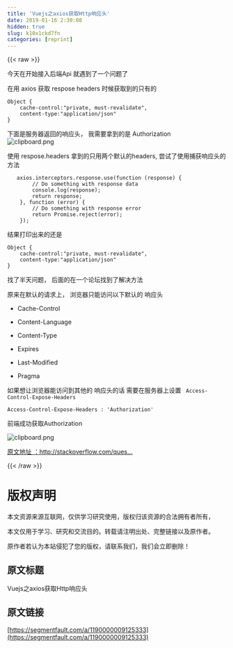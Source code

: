 ```yaml
---
title: 'Vuejs之axios获取Http响应头' 
date: 2019-01-16 2:30:08
hidden: true
slug: k10x1ckd7fn
categories: [reprint]
---
```


{{< raw >}}

                    
<p>今天在开始接入后端Api 就遇到了一个问题了 </p>
<p>在用 axios 获取 respose headers 时候获取到的只有的</p>
<div class="widget-codetool" style="display:none;">
      <div class="widget-codetool--inner">
      <span class="selectCode code-tool" data-toggle="tooltip" data-placement="top" title="" data-original-title="全选"></span>
      <span type="button" class="copyCode code-tool" data-toggle="tooltip" data-placement="top" data-clipboard-text="Object {
    cache-control:&quot;private, must-revalidate&quot;,
    content-type:&quot;application/json&quot;
}" title="" data-original-title="复制"></span>
      <span type="button" class="saveToNote code-tool" data-toggle="tooltip" data-placement="top" title="" data-original-title="放进笔记"></span>
      </div>
      </div><pre class="hljs css"><code><span class="hljs-selector-tag">Object</span> {
    <span class="hljs-attribute">cache-control</span>:<span class="hljs-string">"private, must-revalidate"</span>,
    content-type:<span class="hljs-string">"application/json"</span>
}</code></pre>
<p>下面是服务器返回的响应头， 我需要拿到的是 Authorization <br><span class="img-wrap"><img data-src="/img/bVMr25?w=721&amp;h=380" src="https://static.alili.tech/img/bVMr25?w=721&amp;h=380" alt="clipboard.png" title="clipboard.png" style="cursor: pointer; display: inline;"></span></p>
<p>使用 respose.headers 拿到的只用两个默认的headers,  尝试了使用捕获响应头的方法</p>
<div class="widget-codetool" style="display:none;">
      <div class="widget-codetool--inner">
      <span class="selectCode code-tool" data-toggle="tooltip" data-placement="top" title="" data-original-title="全选"></span>
      <span type="button" class="copyCode code-tool" data-toggle="tooltip" data-placement="top" data-clipboard-text="   axios.interceptors.response.use(function (response) {
        // Do something with response data
        console.log(response);
        return response;
    }, function (error) {
        // Do something with response error
        return Promise.reject(error);
    });
" title="" data-original-title="复制"></span>
      <span type="button" class="saveToNote code-tool" data-toggle="tooltip" data-placement="top" title="" data-original-title="放进笔记"></span>
      </div>
      </div><pre class="hljs javascript"><code>   axios.interceptors.response.use(<span class="hljs-function"><span class="hljs-keyword">function</span> (<span class="hljs-params">response</span>) </span>{
        <span class="hljs-comment">// Do something with response data</span>
        <span class="hljs-built_in">console</span>.log(response);
        <span class="hljs-keyword">return</span> response;
    }, <span class="hljs-function"><span class="hljs-keyword">function</span> (<span class="hljs-params">error</span>) </span>{
        <span class="hljs-comment">// Do something with response error</span>
        <span class="hljs-keyword">return</span> <span class="hljs-built_in">Promise</span>.reject(error);
    });
</code></pre>
<p>结果打印出来的还是</p>
<div class="widget-codetool" style="display:none;">
      <div class="widget-codetool--inner">
      <span class="selectCode code-tool" data-toggle="tooltip" data-placement="top" title="" data-original-title="全选"></span>
      <span type="button" class="copyCode code-tool" data-toggle="tooltip" data-placement="top" data-clipboard-text="Object {
    cache-control:&quot;private, must-revalidate&quot;,
    content-type:&quot;application/json&quot;
}" title="" data-original-title="复制"></span>
      <span type="button" class="saveToNote code-tool" data-toggle="tooltip" data-placement="top" title="" data-original-title="放进笔记"></span>
      </div>
      </div><pre class="hljs css"><code><span class="hljs-selector-tag">Object</span> {
    <span class="hljs-attribute">cache-control</span>:<span class="hljs-string">"private, must-revalidate"</span>,
    content-type:<span class="hljs-string">"application/json"</span>
}</code></pre>
<p>找了半天问题， 后面的在一个论坛找到了解决方法 </p>
<p>原来在默认的请求上， 浏览器只能访问以下默认的 响应头</p>
<ul>
<li><p>Cache-Control</p></li>
<li><p>Content-Language</p></li>
<li><p>Content-Type</p></li>
<li><p>Expires</p></li>
<li><p>Last-Modified</p></li>
<li><p>Pragma</p></li>
</ul>
<p>如果想让浏览器能访问到其他的 响应头的话 需要在服务器上设置 <code> Access-Control-Expose-Headers </code></p>
<div class="widget-codetool" style="display:none;">
      <div class="widget-codetool--inner">
      <span class="selectCode code-tool" data-toggle="tooltip" data-placement="top" title="" data-original-title="全选"></span>
      <span type="button" class="copyCode code-tool" data-toggle="tooltip" data-placement="top" data-clipboard-text="Access-Control-Expose-Headers : 'Authorization'" title="" data-original-title="复制"></span>
      <span type="button" class="saveToNote code-tool" data-toggle="tooltip" data-placement="top" title="" data-original-title="放进笔记"></span>
      </div>
      </div><pre class="hljs ada"><code style="word-break: break-word; white-space: initial;"><span class="hljs-keyword">Access</span>-Control-Expose-Headers : '<span class="hljs-type">Authorization</span>'</code></pre>
<p>前端成功获取Authorization</p>
<p><span class="img-wrap"><img data-src="/img/bVMr4S?w=878&amp;h=95" src="https://static.alili.tech/img/bVMr4S?w=878&amp;h=95" alt="clipboard.png" title="clipboard.png" style="cursor: pointer; display: inline;"></span></p>
<p><a href="http://stackoverflow.com/questions/37897523/axios-get-access-to-response-header-fields" rel="nofollow noreferrer" target="_blank">原文地址 ：</a><a href="http://stackoverflow.com/questions/37897523/axios-get-access-to-response-header-fields" rel="nofollow noreferrer" target="_blank">http://stackoverflow.com/ques...</a> </p>

                
{{< /raw >}}

# 版权声明
本文资源来源互联网，仅供学习研究使用，版权归该资源的合法拥有者所有，

本文仅用于学习、研究和交流目的。转载请注明出处、完整链接以及原作者。

原作者若认为本站侵犯了您的版权，请联系我们，我们会立即删除！

## 原文标题
Vuejs之axios获取Http响应头

## 原文链接
[https://segmentfault.com/a/1190000009125333](https://segmentfault.com/a/1190000009125333)

